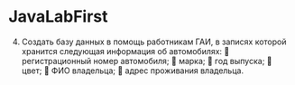 # JavaLabFirst
4.	Создать базу данных в помощь работникам ГАИ, в записях которой хранится следующая информация об автомобилях:
	регистрационный номер автомобиля;
	марка;
	год выпуска;
	цвет;
	ФИО владельца;
	адрес проживания владельца.
